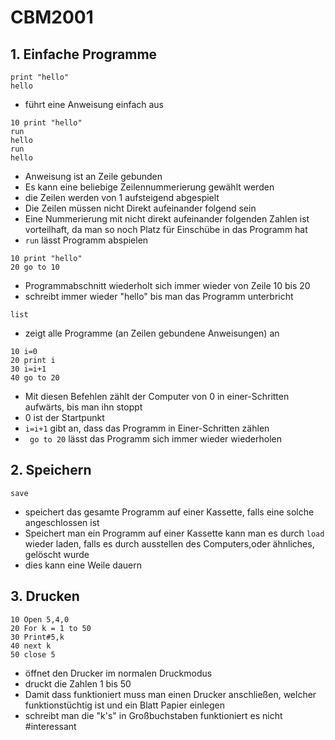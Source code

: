 <!-- lang:de_DE -->

# CBM2001
## 1. Einfache Programme

```
print "hello"
hello
```
* führt eine Anweisung einfach aus
```
10 print "hello"
run
hello
run
hello
```
* Anweisung ist an Zeile gebunden 
* Es kann eine beliebige Zeilennummerierung gewählt werden
* die Zeilen werden von 1 aufsteigend abgespielt
* Die Zeilen müssen nicht Direkt aufeinander folgend sein
* Eine Nummerierung mit nicht direkt aufeinander folgenden Zahlen ist vorteilhaft, da man so noch Platz für Einschübe in das Programm hat
* `run` lässt Programm abspielen
```
10 print "hello"
20 go to 10 
```
* Programmabschnitt wiederholt sich immer wieder von Zeile 10 bis 20
* schreibt immer wieder "hello" bis man das Programm unterbricht 
```
list
```
* zeigt alle Programme (an Zeilen gebundene Anweisungen) an
```
10 i=0
20 print i
30 i=i+1
40 go to 20
```
* Mit diesen Befehlen zählt der Computer von 0 in einer-Schritten aufwärts, bis man ihn stoppt
* 0 ist der Startpunkt
* `i=i+1` gibt an, dass das Programm in Einer-Schritten zählen
* ` go to 20` lässt das Programm sich immer wieder wiederholen
## 2. Speichern
``` 
save 
```
* speichert das gesamte Programm auf einer Kassette, falls eine solche angeschlossen ist
* Speichert man ein Programm auf einer Kassette kann man es durch `load`
wieder laden, falls es durch ausstellen des Computers,oder ähnliches, gelöscht wurde
* dies kann eine Weile dauern
## 3. Drucken
```
10 Open 5,4,0
20 For k = 1 to 50
30 Print#5,k
40 next k
50 close 5
```
* öffnet den Drucker im normalen Druckmodus 
* druckt die Zahlen 1 bis 50 
* Damit dass funktioniert muss man einen Drucker anschließen, welcher funktionstüchtig ist und ein Blatt Papier einlegen
* schreibt man die "k's" in Großbuchstaben funktioniert es nicht #interessant 





